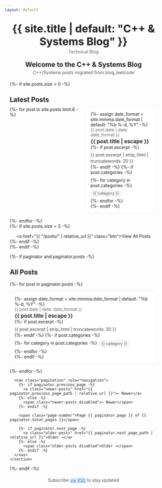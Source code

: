 ```yaml
---
layout: default
---
```


<div class="home">
  <header class="site-header">
    <h1 class="site-title">{{ site.title | default: "C++ & Systems Blog" }}</h1>
    <p class="site-subtitle">Technical Blog</p>
  </header>

  <section class="welcome-section">
    <h2>Welcome to the C++ & Systems Blog</h2>
    <p>C++/Systems posts migrated from blog_leetcode</p>
  </section>

  {%- if site.posts.size > 0 -%}
    <section class="latest-posts">
      <h2>Latest Posts</h2>
      <div class="post-grid">
        {%- for post in site.posts limit:6 -%}
        <article class="post-card">
          {%- assign date_format = site.minima.date_format | default: "%b %-d, %Y" -%}
          <div class="post-meta">{{ post.date | date: date_format }}</div>
          <h3 class="post-title">
            <a class="post-link" href="{{ post.url | relative_url }}">
              {{ post.title | escape }}
            </a>
          </h3>
          {%- if post.excerpt -%}
            <div class="post-excerpt">{{ post.excerpt | strip_html | truncatewords: 20 }}</div>
          {%- endif -%}
          {%- if post.categories -%}
            <div class="post-categories">
              {%- for category in post.categories -%}
                <span class="category-tag">{{ category }}</span>
              {%- endfor -%}
            </div>
          {%- endif -%}
        </article>
        {%- endfor -%}
      </div>
      {%- if site.posts.size > 3 -%}
        <div class="view-all-posts">
          <a href="{{ "/posts/" | relative_url }}" class="btn">View All Posts</a>
        </div>
      {%- endif -%}
    </section>
  {%- endif -%}

  {%- if paginator and paginator.posts -%}
    <section class="all-posts">
      <h2>All Posts</h2>
      <div class="posts-list">
        {%- for post in paginator.posts -%}
        <article class="post-item">
          {%- assign date_format = site.minima.date_format | default: "%b %-d, %Y" -%}
          <div class="post-meta">{{ post.date | date: date_format }}</div>
          <h3 class="post-title">
            <a class="post-link" href="{{ post.url | relative_url }}">
              {{ post.title | escape }}
            </a>
          </h3>
          {%- if post.excerpt -%}
            <div class="post-excerpt">{{ post.excerpt | strip_html | truncatewords: 30 }}</div>
          {%- endif -%}
          {%- if post.categories -%}
            <div class="post-categories">
              {%- for category in post.categories -%}
                <span class="category-tag">{{ category }}</span>
              {%- endfor -%}
            </div>
          {%- endif -%}
        </article>
        {%- endfor -%}
      </div>

      <nav class="pagination" role="navigation">
        {%- if paginator.previous_page -%}
          <a class="newer-posts" href="{{ paginator.previous_page_path | relative_url }}">← Newer</a>
        {%- else -%}
          <span class="newer-posts disabled">← Newer</span>
        {%- endif -%}

        <span class="page-number">Page {{ paginator.page }} of {{ paginator.total_pages }}</span>

        {%- if paginator.next_page -%}
          <a class="older-posts" href="{{ paginator.next_page_path | relative_url }}">Older →</a>
        {%- else -%}
          <span class="older-posts disabled">Older →</span>
        {%- endif -%}
      </nav>
    </section>
  {%- endif -%}

  <section class="rss-section">
    <p class="rss-subscribe">Subscribe <a href="{{ "/feed.xml" | relative_url }}">via RSS</a> to stay updated</p>
  </section>

</div>

<style>
.home { max-width: 1000px; margin: 0 auto; padding: 0 1rem 2rem; }
.site-header { text-align: center; margin: 1rem 0 1.25rem; }
.site-title { margin: 0; font-size: 2.1rem; }
.site-subtitle { color: #666; margin: 0.25rem 0 0; }

.welcome-section { text-align: center; margin: 1rem 0 1.25rem; }
.welcome-section h2 { margin: 0 0 0.25rem; }
.welcome-section p { color: #555; margin: 0; }

.latest-posts { margin-top: 1.25rem; }
.latest-posts h2 { margin-bottom: 0.6rem; }
.post-grid { display: grid; grid-template-columns: repeat(1, minmax(0, 1fr)); gap: 0.9rem; }
@media (min-width: 700px) { .post-grid { grid-template-columns: repeat(2, minmax(0, 1fr)); } }

.post-card { border: 1px solid #eaecef; border-radius: 10px; padding: 0.9rem; background: #fff; transition: box-shadow 0.2s ease, transform 0.05s ease; }
.post-card:hover { box-shadow: 0 4px 14px rgba(0,0,0,0.06); transform: translateY(-1px); }
.post-meta { color: #666; font-size: 0.85rem; }
.post-title { margin: 0.2rem 0 0; font-size: 1.05rem; }
.post-link { text-decoration: none; color: #24292e; }
.post-link:hover { text-decoration: underline; }
.post-excerpt { color: #444; margin-top: 0.35rem; line-height: 1.45; }
.post-categories { display: flex; flex-wrap: wrap; gap: 0.35rem; margin-top: 0.5rem; }
.category-tag { display: inline-block; padding: 0.12rem 0.45rem; border: 1px solid #e0e0e0; border-radius: 999px; font-size: 0.8rem; color: #555; background: #f8f8f8; }

.view-all-posts { text-align: center; margin-top: 0.9rem; }
.btn { display: inline-block; padding: 0.5rem 0.9rem; border: 1px solid #ddd; border-radius: 8px; background: #fff; color: #0366d6; text-decoration: none; }
.btn:hover { background: #f6f8fa; }

.all-posts { margin-top: 1.5rem; }
.posts-list { display: grid; grid-template-columns: repeat(1, minmax(0, 1fr)); gap: 0.9rem; }
.post-item { border: 1px solid #eaecef; border-radius: 10px; padding: 0.9rem; background: #fff; }

.pagination { display: flex; align-items: center; justify-content: center; gap: 0.75rem; margin-top: 1rem; color: #555; }
.pagination a { color: #0366d6; }
.pagination .disabled { opacity: 0.5; }

.rss-section { text-align: center; margin-top: 1.25rem; color: #555; }
.rss-section a { color: #0366d6; }
</style>
